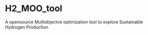 # H2_MOO_tool
A opensource Multiobjectve optimization tool to explore Sustainable Hydrogen Production
